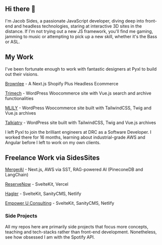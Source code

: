 ## Hi there 👋
I'm Jacob Sides, a passionate JavaScript developer, diving deep into front-end and headless technologies, staring at interactive 3D sites in the distance. If I'm not trying out a new JS framework, you'll find me gaming, jamming to music or attempting to pick up a new skill, whether it's the Bass or ASL. 


## My Work
I've been fortunate enough to work with fantastic designers at Pyxl to build out their visions. 

[Brownlee](https://brownlee.co) - A Next.js Shopify Plus Headless Ecommerce

[Trimech](https://trimech.com) - WordPress Woocommerce site with Vue.js search and archive functionalities

[MLILY](https://mlilyusa.com) - WordPress Woocommerce site built with TailwindCSS, Twig and Vue.js archives

[Talkiatry](https://talkiatry.com) - WordPress site built with TailwindCSS, Twig and Vue.js archives

I left Pyxl to join the brilliant engineers at DRC as a Software Developer.
I worked there for 16 months, learning about industrial-grade AWS and Angular before I left to work on my own clients.


## Freelance Work via SidesSites

[MergerAI](https://mergerai.co) - Next.js, AWS via SST, RAG-powered AI (PineconeDB and LangChain)

[ReserveNow](https://reservenow.ai) - SvelteKit, Vercel
 
[Hagler](https://haglerllc.com) - SvelteKit, SanityCMS, Netlify

[Empower U Consulting](https://empoweruconsults.com/) - SvelteKit, SanityCMS, Netlify

### Side Projects
All my repos here are primarily side projects that focus more concepts, teaching and tech-stacks rather than front-end development. Nonetheless, see how obsessed I am with the Spotify API. 
<!--
**the-sides/the-sides** is a ✨ _special_ ✨ repository because its `README.md` (this file) appears on your GitHub profile.
-->
